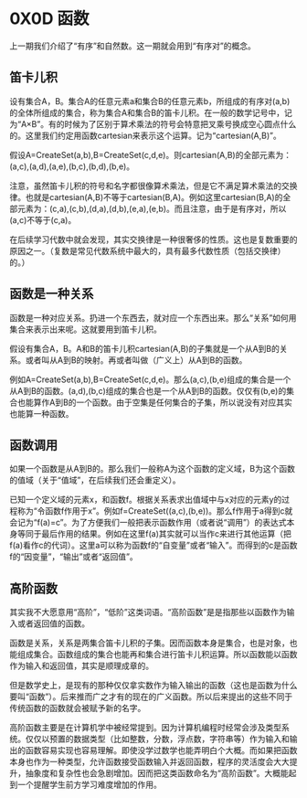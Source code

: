 # 0X0D 函数

上一期我们介绍了“有序”和自然数。这一期就会用到“有序对”的概念。

## 笛卡儿积

设有集合A，B。集合A的任意元素a和集合B的任意元素b，所组成的有序对(a,b)的全体所组成的集合，称为集合A和集合B的笛卡儿积。在一般的数学记号中，记为“A×B”。有的时候为了区别于算术乘法的符号会特意把叉乘号换成空心圆点什么的。这里我们约定用函数cartesian来表示这个运算。记为“cartesian(A,B)”。

假设A=CreateSet(a,b),B=CreateSet(c,d,e)。则cartesian(A,B)的全部元素为：(a,c),(a,d),(a,e),(b,c),(b,d),(b,e)。

注意，虽然笛卡儿积的符号和名字都很像算术乘法，但是它不满足算术乘法的交换律。也就是cartesian(A,B)不等于cartesian(B,A)。例如这里cartesian(B,A)的全部元素为：(c,a),(c,b),(d,a),(d,b),(e,a),(e,b)。而且注意，由于是有序对，所以(a,c)不等于(c,a)。

在后续学习代数中就会发现，其实交换律是一种很奢侈的性质。这也是复数重要的原因之一。（复数是常见代数系统中最大的，具有最多代数性质（包括交换律）的。）

## 函数是一种关系

函数是一种对应关系。扔进一个东西去，就对应一个东西出来。那么“关系”如何用集合来表示出来呢。这就要用到笛卡儿积。

假设有集合A，B。A和B的笛卡儿积cartesian(A,B)的子集就是一个从A到B的关系。或者叫从A到B的映射。再或者叫做（广义上）从A到B的函数。

例如A=CreateSet(a,b),B=CreateSet(c,d,e)。那么(a,c),(b,e)组成的集合是一个从A到B的函数。(a,d),(b,c)组成的集合也是一个从A到B的函数。仅仅有(b,e)的集合也能算作A到B的一个函数。由于空集是任何集合的子集，所以说没有对应其实也能算一种函数。

## 函数调用

如果一个函数是从A到B的。那么我们一般称A为这个函数的定义域，B为这个函数的值域（关于“值域”，在后续我们还会重定义）。

已知一个定义域的元素x，和函数f。根据关系表求出值域中与x对应的元素y的过程称为“令函数f作用于x”。例如f=CreateSet((a,c),(b,e))。那么f作用于a得到c就会记为“f(a)=c”。为了方便我们一般把表示函数作用（或者说“调用”）的表达式本身等同于最后作用的结果。例如在这里f(a)其实就可以当作c来进行其他运算（把f(a)看作c的代词）。这里a可以称为函数f的“自变量”或者“输入”。而得到的c是函数f的“因变量”，“输出”或者“返回值”。

## 高阶函数

其实我不大愿意用“高阶”，“低阶”这类词语。“高阶函数”是是指那些以函数作为输入或者返回值的函数。

函数是关系，关系是两集合笛卡儿积的子集。因而函数本身是集合，也是对象，也能组成集合。函数组成的集合也能再和集合进行笛卡儿积运算。所以函数能以函数作为输入和返回值，其实是顺理成章的。

但是数学史上，是现有的那种仅仅拿实数作为输入输出的函数（这也是函数为什么要叫“函数”）。后来推而广之才有的现在的广义函数。所以后来提出的这些不同于传统函数的函数就会被赋予新的名字。

高阶函数主要是在计算机学中被经常提到。因为计算机编程时经常会涉及类型系统。仅仅以预置的数据类型（比如整数，分数，浮点数，字符串等）作为输入和输出的函数容易实现也容易理解。即使没学过数学也能弄明白个大概。而如果把函数本身也作为一种类型，允许函数接受函数输入并返回函数，程序的灵活度会大大提升，抽象度和复杂性也会急剧增加。因而把这类函数命名为“高阶函数”。大概能起到一个提醒学生前方学习难度增加的作用。

